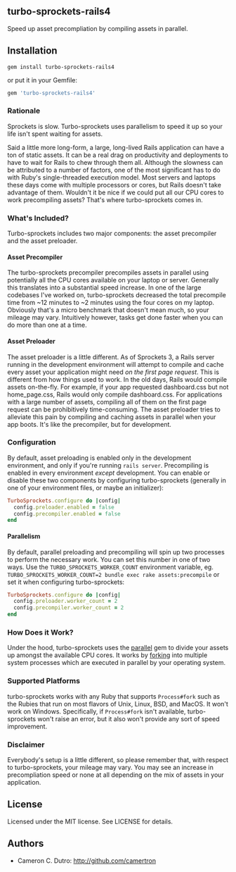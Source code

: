 ## turbo-sprockets-rails4
Speed up asset precompliation by compiling assets in parallel.

## Installation

`gem install turbo-sprockets-rails4`

or put it in your Gemfile:

```ruby
gem 'turbo-sprockets-rails4'
```

### Rationale

Sprockets is slow. Turbo-sprockets uses parallelism to speed it up so your life isn't spent waiting for assets.

Said a little more long-form, a large, long-lived Rails application can have a ton of static assets. It can be a real drag on productivity and deployments to have to wait for Rails to chew through them all. Although the slowness can be attributed to a number of factors, one of the most significant has to do with Ruby's single-threaded execution model. Most servers and laptops these days come with multiple processors or cores, but Rails doesn't take advantage of them. Wouldn't it be nice if we could put all our CPU cores to work precompiling assets? That's where turbo-sprockets comes in.

### What's Included?

Turbo-sprockets includes two major components: the asset precompiler and the asset preloader.

#### Asset Precompiler

The turbo-sprockets precompiler precompiles assets in parallel using potentially all the CPU cores available on your laptop or server. Generally this translates into a substantial speed increase. In one of the large codebases I've worked on, turbo-sprockets decreased the total precompile time from ~12 minutes to ~2 minutes using the four cores on my laptop. Obviously that's a micro benchmark that doesn't mean much, so your mileage may vary. Intuitively however, tasks get done faster when you can do more than one at a time.

#### Asset Preloader

The asset preloader is a little different. As of Sprockets 3, a Rails server running in the development environment will attempt to compile and cache every asset your application might need _on the first page request_. This is different from how things used to work. In the old days, Rails would compile assets on-the-fly. For example, if your app requested dashboard.css but not home_page.css, Rails would only compile dashboard.css. For applications with a large number of assets, compiling all of them on the first page request can be prohibitively time-consuming. The asset preloader tries to alleviate this pain by compiling and caching assets in parallel when your app boots. It's like the precompiler, but for development.

### Configuration

By default, asset preloading is enabled only in the development environment, and only if you're running `rails server`. Precompiling is enabled in every environment _except_ development. You can enable or disable these two components by configuring turbo-sprockets (generally in one of your environment files, or maybe an initializer):

```ruby
TurboSprockets.configure do |config|
  config.preloader.enabled = false
  config.precompiler.enabled = false
end
```

#### Parallelism

By default, parallel preloading and precompiling will spin up two processes to perform the necessary work. You can set this number in one of two ways. Use the `TURBO_SPROCKETS_WORKER_COUNT` environment variable, eg. `TURBO_SPROCKETS_WORKER_COUNT=2 bundle exec rake assets:precompile` or set it when configuring turbo-sprockets:

```ruby
TurboSprockets.configure do |config|
  config.preloader.worker_count = 2
  config.precompiler.worker_count = 2
end
```

### How Does it Work?

Under the hood, turbo-sprockets uses the [parallel](https://github.com/grosser/parallel) gem to divide your assets up amongst the available CPU cores. It works by [forking](https://en.wikipedia.org/wiki/Fork_(system_call)) into multiple system processes which are executed in parallel by your operating system.

### Supported Platforms

turbo-sprockets works with any Ruby that supports `Process#fork` such as the Rubies that run on most flavors of Unix, Linux, BSD, and MacOS. It won't work on Windows. Specifically, if `Process#fork` isn't available, turbo-sprockets won't raise an error, but it also won't provide any sort of speed improvement.

### Disclaimer

Everybody's setup is a little different, so please remember that, with respect to turbo-sprockets, your mileage may vary. You may see an increase in precompliation speed or none at all depending on the mix of assets in your application.

## License

Licensed under the MIT license. See LICENSE for details.

## Authors

* Cameron C. Dutro: http://github.com/camertron
